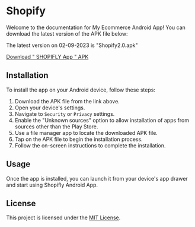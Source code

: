 
# Shopify

Welcome to the documentation for My Ecommerce Android App! You can download the latest version of the APK file below:

The latest version on 02-09-2023 is "Shopify2.0.apk"

[Download " SHOPIFLY App " APK](https://github.com/VishalMaskar/Shopifly/blob/main/Shopify2.0.apk)

## Installation

To install the app on your Android device, follow these steps:

1. Download the APK file from the link above.
2. Open your device's settings.
3. Navigate to `Security` or `Privacy` settings.
4. Enable the "Unknown sources" option to allow installation of apps from sources other than the Play Store.
5. Use a file manager app to locate the downloaded APK file.
6. Tap on the APK file to begin the installation process.
7. Follow the on-screen instructions to complete the installation.

## Usage

Once the app is installed, you can launch it from your device's app drawer and start using Shopifly Android App.

## License

This project is licensed under the [MIT License](./LICENSE).
